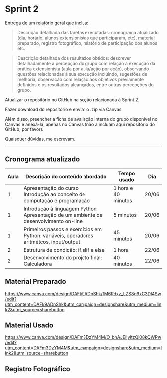 # Sprint 2

Entrega de um relatório geral que inclua:

> Descrição detalhada das tarefas executadas: cronograma atualizado (dia, horário, alunos extensionistas que participaram, etc), material preparado, registro fotográfico, relatório de participação dos alunos etc.

> Descrição detalhada dos resultados obtidos: descrever detalhadamente a percepção do grupo com relação à execução da prática extensionista (aula por aula/ação por ação), observando questões relacionadas à sua execução incluindo, sugestões de melhoria, observação com relação aos objetivos previamente definidos e os resultados alcançados, entre outras percepções do grupo.

Atualizar o repositório no GitHub na seção relacionada à Sprint 2.

Fazer download do repositório e enviar o .zip via Canvas.

Além disso, preencher a ficha de avaliação interna do grupo disponível no Canvas e anexá-la, apenas no Canvas (não a incluam aqui repositório do GitHub, por favor).

Quaisquer dúvidas, me escrevam.

***

## Cronograma atualizado

|Aula   | Descrição do conteúdo abordado  | Tempo usado | Dia |
|------|-----------------------------------------|----|----|
|1| Apresentação do curso<br>Introdução ao conceito de computação e programação | 1 hora e 40 minutos | 20/06 |
|1| Introdução à linguagem Python<br>Apresentação de um ambiente de desenvolvimento on-line| 5 minutos | 20/06 |
|1| Primeiros passos e exercícios em Python: variáveis, operadores aritmétcos, input/output | 45 minutos | 20/06 |
|2| Estrutura de condição: if,elif e else   | 1 hora | 22/06 |
|2| Desenvolvimento do projeto final: Calculadora| 40 minutos | 22/06 |

## Material Preparado

https://www.canva.com/design/DAFk9ADnShk/fM6Rdxz_LZS8q9xC3DI4Sw/edit?utm_content=DAFk9ADnShk&utm_campaign=designshare&utm_medium=link2&utm_source=sharebutton

## Material Usado

https://www.canva.com/design/DAFm3DzYM4M/O_bhAJEiIyltzQi08kQWPw/edit?utm_content=DAFm3DzYM4M&utm_campaign=designshare&utm_medium=link2&utm_source=sharebutton

## Registro Fotográfico

